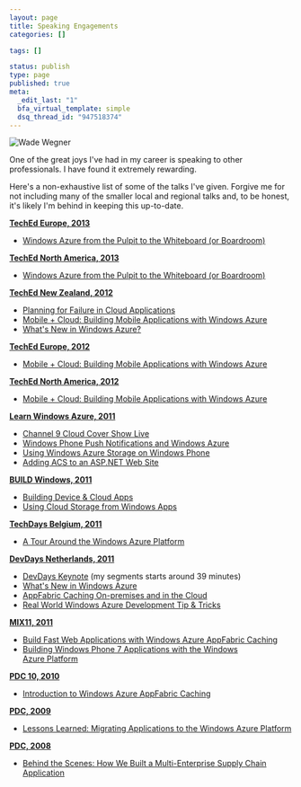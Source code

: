```yaml
--- 
layout: page
title: Speaking Engagements
categories: []

tags: []

status: publish
type: page
published: true
meta: 
  _edit_last: "1"
  bfa_virtual_template: simple
  dsq_thread_id: "947518374"
---
```


![Wade Wegner](http://images.wadewegner.com/wordpress/2011/12/CloudCoverLive.png "Wade Wegner")

One of the great joys I've had in my career is speaking to other professionals. I have found it extremely rewarding.

Here's a non-exhaustive list of some of the talks I've given. Forgive me for not including many of the smaller local and regional talks and, to be honest, it's likely I'm behind in keeping this up-to-date.

**<span style="text-decoration: underline;">TechEd Europe, 2013</span>**

*	[Windows Azure from the Pulpit to the Whiteboard (or Boardroom)](http://channel9.msdn.com/Events/TechEd/Europe/2013/WAD-B351#fbid=VeqUblA3Mba)

**<span style="text-decoration: underline;">TechEd North America, 2013</span>**

*	[Windows Azure from the Pulpit to the Whiteboard (or Boardroom)](http://channel9.msdn.com/Events/TechEd/NorthAmerica/2013/WAD-B351#fbid=WEEHX1XVlVZ)

**<span style="text-decoration: underline;">TechEd New Zealand, 2012</span>**

*   [Planning for Failure in Cloud Applications](http://channel9.msdn.com/Events/TechEd/NewZealand/TechEd-New-Zealand-2012/AZR303)
*   [Mobile + Cloud: Building Mobile Applications with Windows Azure](http://channel9.msdn.com/Events/TechEd/NewZealand/TechEd-New-Zealand-2012/AZR301)
*   [What's New in Windows Azure?](http://channel9.msdn.com/Events/TechEd/NewZealand/TechEd-New-Zealand-2012/AZR201)

**<span style="text-decoration: underline;">TechEd Europe, 2012</span>**

*   [Mobile + Cloud: Building Mobile Applications with Windows Azure](http://channel9.msdn.com/Events/TechEd/Europe/2012/AZR315)

**<span style="text-decoration: underline;">TechEd North America, 2012</span>**

*   [Mobile + Cloud: Building Mobile Applications with Windows Azure](http://channel9.msdn.com/Events/TechEd/NorthAmerica/2012/AZR315)

**<span style="text-decoration: underline;">Learn Windows Azure, 2011</span>**

*   [Channel 9 Cloud Cover Show Live](http://channel9.msdn.com/Events/windowsazure/learn/Channel-9-Cloud-Cover-Show-Live)
*   [Windows Phone Push Notifications and Windows Azure](http://channel9.msdn.com/Events/windowsazure/learn/Windows-Phone-Push-Notifications-and-Windows-Azure)
*   [Using Windows Azure Storage on Windows Phone](http://channel9.msdn.com/Events/windowsazure/learn/Using-Windows-Azure-Storage-on-Windows-Phone)
*   [Adding ACS to an ASP.NET Web Site](http://channel9.msdn.com/Events/windowsazure/learn/Adding-ACS-to-an-ASP-NET-Web-Site)

**<span style="text-decoration: underline;">BUILD Windows, 2011</span>**

*   [Building Device &amp; Cloud Apps](http://channel9.msdn.com/Events/BUILD/BUILD2011/SAC-868T)
*   [Using Cloud Storage from Windows Apps](http://channel9.msdn.com/Events/BUILD/BUILD2011/SAC-861T)

**<span style="text-decoration: underline;">TechDays Belgium, 2011</span>**

*   [A Tour Around the Windows Azure Platform](http://channel9.msdn.com/Events/TechDays/TechDays-2011-Belgium/TD003)

**<span style="text-decoration: underline;">DevDays Netherlands, 2011</span>**

*   [DevDays Keynote](http://channel9.msdn.com/Events/DevDays/DevDays-2011-Netherlands/Devdays001) (my segments starts around 39 minutes)
*   [What's New in Windows Azure](http://channel9.msdn.com/Events/DevDays/DevDays-2011-Netherlands/Devdays003)
*   [AppFabric Caching On-premises and in the Cloud](http://channel9.msdn.com/Events/DevDays/DevDays-2011-Netherlands/Devdays045)
*   [Real World Windows Azure Development Tip &amp; Tricks](http://channel9.msdn.com/Events/DevDays/DevDays-2011-Netherlands/Devdays071)

**<span style="text-decoration: underline;">MIX11, 2011</span>**

*   [Build Fast Web Applications with Windows Azure AppFabric Caching](http://channel9.msdn.com/Events/MIX/MIX11/SVC01)
*   [Building Windows Phone 7 Applications with the Windows Azure Platform](http://channel9.msdn.com/Events/MIX/MIX11/SVC02)

**<span style="text-decoration: underline;">PDC 10, 2010</span>**

*   [Introduction to Windows Azure AppFabric Caching](http://channel9.msdn.com/Events/PDC/PDC10/CS60)

**<span style="text-decoration: underline;">PDC, 2009</span>**

*   [Lessons Learned: Migrating Applications to the Windows Azure Platform](http://www.microsoftpdc.com/2009/SVC22)

**<span style="text-decoration: underline;">PDC, 2008</span>**

*   [Behind the Scenes: How We Built a Multi-Enterprise Supply Chain Application](http://channel9.msdn.com/blogs/pdc2008/bb59)

